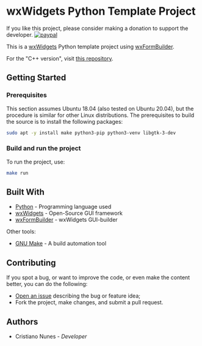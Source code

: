 # wxWidgets Python Template Project

If you like this project, please consider making a donation to support the developer. [![paypal](https://www.paypalobjects.com/en_US/i/btn/btn_donate_SM.gif)](https://www.paypal.com/cgi-bin/webscr?cmd=_s-xclick&hosted_button_id=2EDNU6LPSCH6S)

This is a [wxWidgets](https://www.wxwidgets.org/) Python template project using [wxFormBuilder](https://github.com/wxFormBuilder/wxFormBuilder).

For the "C++ version", visit [this repository](https://github.com/cfgnunes/wxwidgets-cpp-template).

## Getting Started

### Prerequisites

This section assumes Ubuntu 18.04 (also tested on Ubuntu 20.04), but the procedure is similar for other Linux distributions. The prerequisites to build the source is to install the following packages:

```sh
sudo apt -y install make python3-pip python3-venv libgtk-3-dev
```

### Build and run the project

To run the project, use:

```sh
make run
```

## Built With

- [Python](https://www.python.org/) - Programming language used
- [wxWidgets](https://www.wxwidgets.org/) - Open-Source GUI framework
- [wxFormBuilder](https://github.com/wxFormBuilder/) - wxWidgets GUI-builder

Other tools:

- [GNU Make](https://www.gnu.org/software/make/) - A build automation tool

## Contributing

If you spot a bug, or want to improve the code, or even make the content better, you can do the following:

- [Open an issue](https://github.com/cfgnunes/wxwidgets-python-template/issues/new) describing the bug or feature idea;
- Fork the project, make changes, and submit a pull request.

## Authors

- Cristiano Nunes - _Developer_
